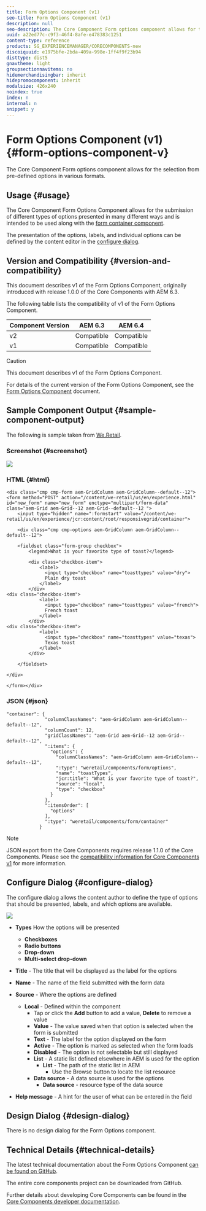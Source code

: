 ```yaml
---
title: Form Options Component (v1)
seo-title: Form Options Component (v1)
description: null
seo-description: The Core Component Form options component allows for the selection from pre-defined options in various formats.
uuid: a22ed77c-c9f3-46f4-8afe-e478383c1251
content-type: reference
products: SG_EXPERIENCEMANAGER/CORECOMPONENTS-new
discoiquuid: e1975bfe-2bda-409a-998e-1ff4f9f23b94
disttype: dist5
gnavtheme: light
groupsectionnavitems: no
hidemerchandisingbar: inherit
hidepromocomponent: inherit
modalsize: 426x240
noindex: true
index: n
internal: n
snippet: y
---
```


# Form Options Component (v1){#form-options-component-v}

The Core Component Form options component allows for the selection from pre-defined options in various formats.

## Usage {#usage}

The Core Component Form Options Component allows for the submission of different types of options presented in many different ways and is intended to be used along with the [form container component](form-container.md).

The presentation of the options, labels, and individual options can be defined by the content editor in the [configure dialog](form-options-v1.md#main-pars_title).

## Version and Compatibility {#version-and-compatibility}

This document describes v1 of the Form Options Component, originally introduced with release 1.0.0 of the Core Components with AEM 6.3.

The following table lists the compatibility of v1 of the Form Options Component.

|Component Version|AEM 6.3|AEM 6.4|
|--- |--- |--- |
|v2|Compatible|Compatible|
|v1|Compatible|Compatible|

>[!CAUTION]
>
>This document describes v1 of the Form Options Component.
>
>For details of the current version of the Form Options Component, see the [Form Options Component](form-options.md) document.

## Sample Component Output {#sample-component-output}

The following is sample taken from [We.Retail](https://helpx.adobe.com/experience-manager/6-4/sites/developing/using/we-retail.html).

### Screenshot {#screenshot}

![](assets/chlimage_1-89.png) 

### HTML {#html}

```
<div class="cmp cmp-form aem-GridColumn aem-GridColumn--default--12">
<form method="POST" action="/content/we-retail/us/en/experience.html" id="new_form" name="new_form" enctype="multipart/form-data" class="aem-Grid aem-Grid--12 aem-Grid--default--12 ">
    <input type="hidden" name=":formstart" value="/content/we-retail/us/en/experience/jcr:content/root/responsivegrid/container">
    
    <div class="cmp cmp-options aem-GridColumn aem-GridColumn--default--12">

    <fieldset class="form-group checkbox">
        <legend>What is your favorite type of toast?</legend>
        
        <div class="checkbox-item">
            <label>
              <input type="checkbox" name="toasttypes" value="dry">
              Plain dry toast
            </label>
        </div>
<div class="checkbox-item">
            <label>
              <input type="checkbox" name="toasttypes" value="french">
              French toast
            </label>
        </div>
<div class="checkbox-item">
            <label>
              <input type="checkbox" name="toasttypes" value="texas">
              Texas toast
            </label>
        </div>

    </fieldset>
    
</div>
    
</form></div>
```

### JSON {#json}

```
"container": {
              "columnClassNames": "aem-GridColumn aem-GridColumn--default--12",
              "columnCount": 12,
              "gridClassNames": "aem-Grid aem-Grid--12 aem-Grid--default--12",
              ":items": {
                "options": {
                  "columnClassNames": "aem-GridColumn aem-GridColumn--default--12",
                  ":type": "weretail/components/form/options",
                  "name": "toastTypes",
                  "jcr:title": "What is your favorite type of toast?",
                  "source": "local",
                  "type": "checkbox"
                }
              },
              ":itemsOrder": [
                "options"
              ],
              ":type": "weretail/components/form/container"
            }
```

>[!NOTE]
>
>JSON export from the Core Components requires release 1.1.0 of the Core Components. Please see the [compatibility information for Core Components v1](versions.md#main-pars_title_236368006) for more information.

## Configure Dialog {#configure-dialog}

The configure dialog allows the content author to define the type of options that should be presented, labels, and which options are available.

![](assets/chlimage_1-90.png)

* **Types**
  How the options will be presented

  * **Checkboxes**
  * **Radio buttons**
  * **Drop-down**
  * **Multi-select drop-down**

* **Title** - The title that will be displayed as the label for the options
* **Name** - The name of the field submitted with the form data
* **Source** - Where the options are defined

  * **Local** - Defined within the component
    * Tap or click the **Add** button to add a value, **Delete** to remove a value
    * **Value** - The value saved when that option is selected when the form is submitted
    * **Text** - The label for the option displayed on the form
    * **Active** - The option is marked as selected when the form loads
    * **Disabled** - The option is not selectable but still displayed
    * **List** - A static list defined elsewhere in AEM is used for the option
      * **List** - The path of the static list in AEM
        * Use the Browse button to locate the list resource
    * **Data source** - A data source is used for the options
      * **Data source** - resource type of the data source
* **Help message** - A hint for the user of what can be entered in the field

## Design Dialog {#design-dialog}

There is no design dialog for the Form Options component.

## Technical Details {#technical-details}

The latest technical documentation about the Form Options Component [can be found on GitHub](https://github.com/adobe/aem-core-wcm-components/tree/master/content/src/content/jcr_root/apps/core/wcm/components/form/options/v1/options).

The entire core components project can be downloaded from GitHub.

Further details about developing Core Components can be found in the [Core Components developer documentation](developing.md). 
